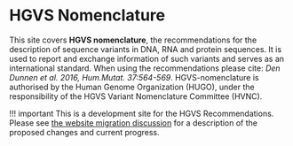# HGVS Nomenclature

This site covers <b>HGVS nomenclature</b>, the recommendations for the description of sequence variants in DNA, RNA and protein sequences. It is used to report and exchange information of such variants  and serves as an international standard. When using the recommendations please cite: <i>Den Dunnen et al. 2016, Hum.Mutat. 37:564-569<a href='http://onlinelibrary.wiley.com/doi/10.1002/humu.22981/abstract' target='_blank'></a></i>. HGVS-nomenclature is authorised by the Human Genome Organization (HUGO), under the responsibility of the HGVS Variant Nomenclature Committee (HVNC).


!!! important
    This is a development site for the HGVS Recommendations.  Please see [the website
    migration discussion]( https://github.com/HGVSnomenclature/HVNC/discussions/17) for a
    description of the proposed changes and current progress.
